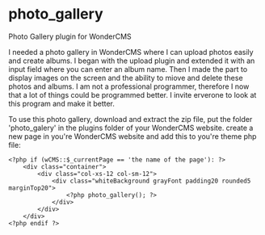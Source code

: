 # photo_gallery
Photo Gallery plugin for WonderCMS

I needed a photo gallery in WonderCMS where I can upload photos easily and create albums. I began with the upload plugin and extended it with an input field where you can enter an album name. Then I made the part to display images on the screen and the ability to miove and delete these photos and albums.
I am not a professional programmer, therefore I now that a lot of things could be programmed better. I invite erverone to look at this program and make it better.

To use this photo gallery, download and extract the zip file, put the folder 'photo_galery' in the plugins folder of your WonderCMS website.
create a new page in you're WonderCMS website and add this to you're theme php file:

	<?php if (wCMS::$_currentPage == 'the name of the page'): ?>
		<div class="container">
			<div class="col-xs-12 col-sm-12">
				<div class="whiteBackground grayFont padding20 rounded5 marginTop20">
					<?php photo_gallery(); ?>
				</div>
			</div>
		</div>
	<?php endif ?>
